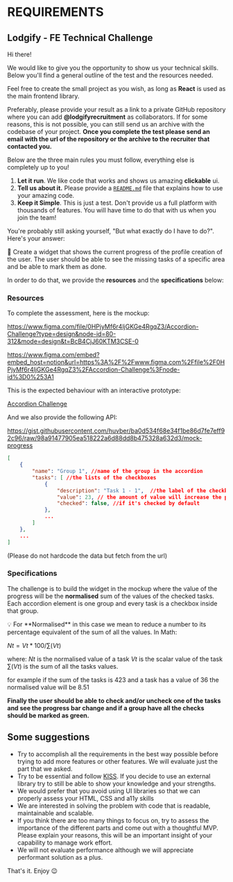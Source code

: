# REQUIREMENTS

## Lodgify - FE Technical Challenge

Hi there!

We would like to give you the opportunity to show us your technical skills. Below you'll find a general outline of the test and the resources needed.

Feel free to create the small project as you wish, as long as **React** is used as the main frontend library.

Preferably, please provide your result as a link to a private GitHub repository where you can add **@lodgifyrecruitment** as collaborators. If for some reasons, this is not possible, you can still send us an archive with the codebase of your project. **Once you complete the test please send an email with the url of the repository or the archive to the recruiter that contacted you.**

Below are the three main rules you must follow, everything else is completely up to you!

1. **Let it run**. We like code that works and shows us amazing **clickable** ui.
2. **Tell us about it.** Please provide a [`README.md`](http://readme.md) file that explains how to use your amazing code.
3. **Keep it Simple**. This is just a test. Don't provide us a full platform with thousands of features. You will have time to do that with us when you join the team!

You're probably still asking yourself, "But what exactly do I have to do?". Here's your answer:

<aside>
📖 Create a widget that shows the current progress of the profile creation of the user. The user should be able to see the missing tasks of a specific area and be able to mark them as done.

</aside>

In order to do that, we provide the **resources** and the **specifications** below:

### Resources

To complete the assessment, here is the mockup:

https://www.figma.com/file/0HPjyMf6r4ljGKGe4RgqZ3/Accordion-Challenge?type=design&node-id=80-312&mode=design&t=BcB4CjJ60KTM3CSE-0

https://www.figma.com/embed?embed_host=notion&url=https%3A%2F%2Fwww.figma.com%2Ffile%2F0HPjyMf6r4ljGKGe4RgqZ3%2FAccordion-Challenge%3Fnode-id%3D0%253A1

This is the expected behaviour with an interactive prototype:

[Accordion Challenge](https://www.figma.com/proto/0HPjyMf6r4ljGKGe4RgqZ3/Accordion-Challenge?page-id=0%3A1&node-id=80%3A312&viewport=241%2C48%2C0.19&scaling=min-zoom)

And we also provide the following API:

https://gist.githubusercontent.com/huvber/ba0d534f68e34f1be86d7fe7eff92c96/raw/98a91477905ea518222a6d88dd8b475328a632d3/mock-progress

```json
[
	{
		"name": "Group 1", //name of the group in the accordion
		"tasks": [ //the lists of the checkboxes
			{
				"description": "Task 1 - 1",  //the label of the checkbox
				"value": 23, // the amount of value will increase the progress if checked
				"checked": false, //if it's checked by default
			},
			...
		]
	},
	...
]
```

(Please do not hardcode the data but fetch from the url)

### Specifications

The challenge is to build the widget in the mockup where the value of the progress will be the **normalised** sum of the values of the checked tasks. Each accordion element is one group and every task is a checkbox inside that group.

<aside>
💡 For **Normalised** in this case we mean to reduce a number to its percentage equivalent of the sum of all the values. In Math:

$Nt = Vt * 100 / ∑(Vt)$

where:
$Nt$ is the normalised value of a task
$Vt$ is the scalar value of the task
$∑(Vt)$ is the sum of all the tasks values.

for example if the sum of the tasks is 423 and a task has a value of 36 the normalised value will be 8.51

</aside>

**Finally the user should be able to check and/or uncheck one of the tasks and see the progress bar change and if a group have all the checks should be marked as green.**

## Some suggestions

- Try to accomplish all the requirements in the best way possible before trying to add more features or other features. We will evaluate just the part that we asked.
- Try to be essential and follow [KISS](https://en.wikipedia.org/wiki/KISS_principle). If you decide to use an external library try to still be able to show your knowledge and your strengths.
- We would prefer that you avoid using UI libraries so that we can properly assess your HTML, CSS and a11y skills
- We are interested in solving the problem with code that is readable, maintainable and scalable.
- If you think there are too many things to focus on, try to assess the importance of the different parts and come out with a thoughtful MVP. Please explain your reasons, this will be an important insight of your capability to manage work effort.
- We will not evaluate performance although we will appreciate performant solution as a plus.

That's it. Enjoy 😉
